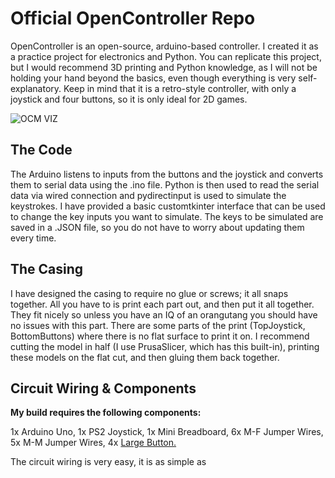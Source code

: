 # Official OpenController Repo
OpenController is an open-source, arduino-based controller. I created it as a practice project for electronics and Python.
You can replicate this project, but I would recommend 3D printing and Python knowledge, as I will not be holding your hand beyond the basics, even though everything is very self-explanatory. Keep in mind that it is a retro-style controller, with only a joystick and four buttons, so it is only ideal for 2D games.

![OCM VIZ](https://github.com/user-attachments/assets/c6f58a39-a297-48e4-ac0e-a1a6726f4c17)

## The Code
The Arduino listens to inputs from the buttons and the joystick and converts them to serial data using the .ino file. Python is then used to read the serial data via wired connection and pydirectinput is used to simulate the keystrokes. I have provided a basic customtkinter interface that can be used to change the key inputs you want to simulate. The keys to be simulated are saved in a .JSON file, so you do not have to worry about updating them every time.

## The Casing
I have designed the casing to require no glue or screws; it all snaps together. All you have to is print each part out, and then put it all together. They fit nicely so unless you have an IQ of an orangutang you should have no issues with this part. There are some parts of the print (TopJoystick, BottomButtons) where there is no flat surface to print it on. I recommend cutting the model in half (I use PrusaSlicer, which has this built-in), printing these models on the flat cut, and then gluing them back together.

## Circuit Wiring & Components

**My build requires the following components:**

1x Arduino Uno, 1x PS2 Joystick, 1x Mini Breadboard, 6x M-F Jumper Wires, 5x M-M Jumper Wires, 4x [Large Button.](https://dratek.cz/arduino/51540-sada-25-tlacitek-s-klobouckem-pro-arduino.html?gad_source=1&gclid=Cj0KCQjwgrO4BhC2ARIsAKQ7zUml_egRMIRf2p1JnSM8FwFwj0xu_ihA7Mek4BJJZqU5DG4Dg1_uwK4aAiw_EALw_wcB)

The circuit wiring is very easy, it is as simple as 

